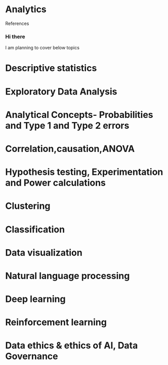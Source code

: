 # Analytics
References
### Hi there
I am planning to cover below topics
# Descriptive statistics
# Exploratory Data Analysis
# Analytical Concepts- Probabilities and Type 1 and Type 2 errors
# Correlation,causation,ANOVA
# Hypothesis testing, Experimentation and Power calculations 
# Clustering
# Classification 
# Data visualization
# Natural language processing
# Deep learning
# Reinforcement learning
# Data ethics & ethics of AI, Data Governance
